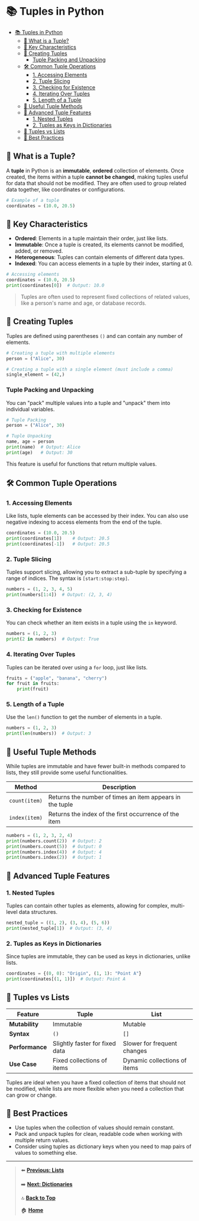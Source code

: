 # 📚 Tuples in Python

- [📚 Tuples in Python](#-tuples-in-python)
  - [🎯 What is a Tuple?](#-what-is-a-tuple)
  - [🔑 Key Characteristics](#-key-characteristics)
  - [🎯 Creating Tuples](#-creating-tuples)
    - [Tuple Packing and Unpacking](#tuple-packing-and-unpacking)
  - [🛠️ Common Tuple Operations](#️-common-tuple-operations)
    - [1. Accessing Elements](#1-accessing-elements)
    - [2. Tuple Slicing](#2-tuple-slicing)
    - [3. Checking for Existence](#3-checking-for-existence)
    - [4. Iterating Over Tuples](#4-iterating-over-tuples)
    - [5. Length of a Tuple](#5-length-of-a-tuple)
  - [🧰 Useful Tuple Methods](#-useful-tuple-methods)
  - [🚀 Advanced Tuple Features](#-advanced-tuple-features)
    - [1. Nested Tuples](#1-nested-tuples)
    - [2. Tuples as Keys in Dictionaries](#2-tuples-as-keys-in-dictionaries)
  - [🔗 Tuples vs Lists](#-tuples-vs-lists)
  - [🧠 Best Practices](#-best-practices)

## 🎯 What is a Tuple?

A **tuple** in Python is an **immutable**, **ordered** collection of elements. Once created, the items within a tuple **cannot be changed**, making tuples useful for data that should not be modified. They are often used to group related data together, like coordinates or configurations.

```python
# Example of a tuple
coordinates = (10.0, 20.5)
```

## 🔑 Key Characteristics

- **Ordered**: Elements in a tuple maintain their order, just like lists.
- **Immutable**: Once a tuple is created, its elements cannot be modified, added, or removed.
- **Heterogeneous**: Tuples can contain elements of different data types.
- **Indexed**: You can access elements in a tuple by their index, starting at 0.

```python
# Accessing elements
coordinates = (10.0, 20.5)
print(coordinates[0])  # Output: 10.0
```

> Tuples are often used to represent fixed collections of related values, like a person's name and age, or database records.

## 🎯 Creating Tuples

Tuples are defined using parentheses `()` and can contain any number of elements.

```python
# Creating a tuple with multiple elements
person = ("Alice", 30)

# Creating a tuple with a single element (must include a comma)
single_element = (42,)
```

### Tuple Packing and Unpacking

You can "pack" multiple values into a tuple and "unpack" them into individual variables.

```python
# Tuple Packing
person = ("Alice", 30)

# Tuple Unpacking
name, age = person
print(name)  # Output: Alice
print(age)   # Output: 30
```

This feature is useful for functions that return multiple values.

## 🛠️ Common Tuple Operations

### 1. Accessing Elements

Like lists, tuple elements can be accessed by their index. You can also use negative indexing to access elements from the end of the tuple.

```python
coordinates = (10.0, 20.5)
print(coordinates[1])    # Output: 20.5
print(coordinates[-1])   # Output: 20.5
```

### 2. Tuple Slicing

Tuples support slicing, allowing you to extract a sub-tuple by specifying a range of indices. The syntax is `[start:stop:step]`.

```python
numbers = (1, 2, 3, 4, 5)
print(numbers[1:4])  # Output: (2, 3, 4)
```

### 3. Checking for Existence

You can check whether an item exists in a tuple using the `in` keyword.

```python
numbers = (1, 2, 3)
print(2 in numbers)  # Output: True
```

### 4. Iterating Over Tuples

Tuples can be iterated over using a `for` loop, just like lists.

```python
fruits = ("apple", "banana", "cherry")
for fruit in fruits:
    print(fruit)
```

### 5. Length of a Tuple

Use the `len()` function to get the number of elements in a tuple.

```python
numbers = (1, 2, 3)
print(len(numbers))  # Output: 3
```

## 🧰 Useful Tuple Methods

While tuples are immutable and have fewer built-in methods compared to lists, they still provide some useful functionalities.

| Method        | Description                                      |
|---------------|--------------------------------------------------|
| `count(item)` | Returns the number of times an item appears in the tuple |
| `index(item)` | Returns the index of the first occurrence of the item |

```python
numbers = (1, 2, 3, 2, 4)
print(numbers.count(2))  # Output: 2
print(numbers.count(5))  # Output: 0
print(numbers.index(4))  # Output: 4
print(numbers.index(2))  # Output: 1
```

## 🚀 Advanced Tuple Features

### 1. Nested Tuples

Tuples can contain other tuples as elements, allowing for complex, multi-level data structures.

```python
nested_tuple = ((1, 2), (3, 4), (5, 6))
print(nested_tuple[1])  # Output: (3, 4)
```

### 2. Tuples as Keys in Dictionaries

Since tuples are immutable, they can be used as keys in dictionaries, unlike lists.

```python
coordinates = {(0, 0): "Origin", (1, 1): "Point A"}
print(coordinates[(1, 1)])  # Output: Point A
```

## 🔗 Tuples vs Lists

| Feature        | Tuple                          | List                         |
|----------------|--------------------------------|------------------------------|
| **Mutability** | Immutable                      | Mutable                      |
| **Syntax**     | `()`                           | `[]`                         |
| **Performance**| Slightly faster for fixed data | Slower for frequent changes  |
| **Use Case**   | Fixed collections of items     | Dynamic collections of items |

Tuples are ideal when you have a fixed collection of items that should not be modified, while lists are more flexible when you need a collection that can grow or change.

## 🧠 Best Practices

- Use tuples when the collection of values should remain constant.
- Pack and unpack tuples for clean, readable code when working with multiple return values.
- Consider using tuples as dictionary keys when you need to map pairs of values to something else.

---

> ⬅️ **[Previous: Lists](./lists.md)**
>
> ➡️ **[Next: Dictionaries](./dictionaries.md)**
>
> 🔝 **[Back to Top](#-tuples-in-python)**
>
> 🏠 **[Home](../README.md)**
